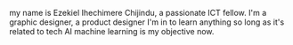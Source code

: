 my name is Ezekiel Ihechimere Chijindu, a passionate ICT fellow.
I'm a graphic designer, a product designer 
I'm in to learn anything so long as it's related to tech 
AI machine learning is my objective now.
